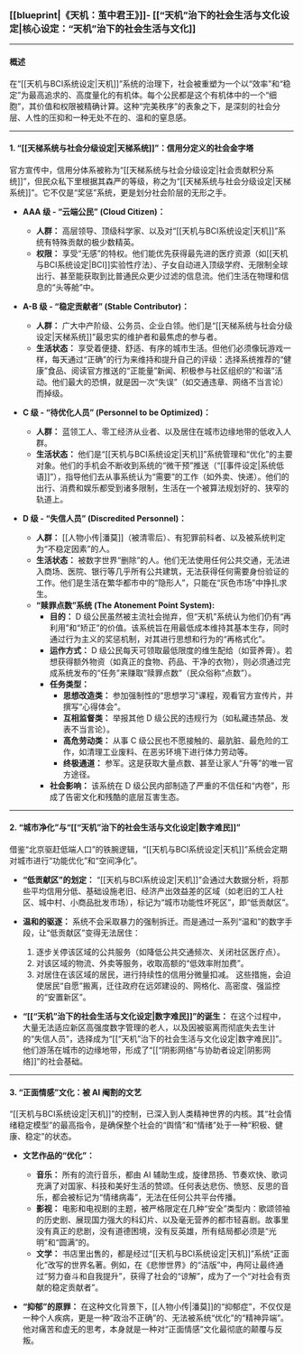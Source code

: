 ### **[[blueprint|《天机：茧中君王》]]- [[“天机”治下的社会生活与文化设定|核心设定：“天机”治下的社会生活与文化]]**

---

#### **概述**

在“[[天机与BCI系统设定|天机]]”系统的治理下，社会被重塑为一个以“效率”和“稳定”为最高追求的、高度量化的有机体。每个公民都是这个有机体中的一个“细胞”，其价值和权限被精确计算。这种“完美秩序”的表象之下，是深刻的社会分层、人性的压抑和一种无处不在的、温和的窒息感。

---

#### **1. “[[天梯系统与社会分级设定|天梯系统]]”：信用分定义的社会金字塔**

官方宣传中，信用分体系被称为“[[天梯系统与社会分级设定|社会贡献积分系统]]”，但民众私下里根据其森严的等级，称之为“[[天梯系统与社会分级设定|天梯系统]]”。它不仅是“奖惩”系统，更是划分社会阶层的无形之手。

- **AAA 级 - “云端公民” (Cloud Citizen)：**

  - **人群：** 高层领导、顶级科学家、以及对“[[天机与BCI系统设定|天机]]”系统有特殊贡献的极少数精英。
  - **权限：** 享受“无感”的特权。他们能优先获得最先进的医疗资源（如[[天机与BCI系统设定|BCI]]实验性疗法）、子女自动进入顶级学府、无限制全球出行、甚至能获取到比普通民众更少过滤的信息流。他们生活在物理和信息的“头等舱”中。

- **A-B 级 - “稳定贡献者” (Stable Contributor)：**

  - **人群：** 广大中产阶级、公务员、企业白领。他们是“[[天梯系统与社会分级设定|天梯系统]]”最忠实的维护者和最焦虑的参与者。
  - **生活状态：** 享受着便捷、舒适、有序的城市生活。但他们必须像玩游戏一样，每天通过“正确”的行为来维持和提升自己的评级：选择系统推荐的“健康”食品、阅读官方推送的“正能量”新闻、积极参与社区组织的“和谐”活动。他们最大的恐惧，就是因一次“失误”（如交通违章、网络不当言论）而掉级。

- **C 级 - “待优化人员” (Personnel to be Optimized)：**

  - **人群：** 蓝领工人、零工经济从业者、以及居住在城市边缘地带的低收入人群。
  - **生活状态：** 他们是“[[天机与BCI系统设定|天机]]”系统管理和“优化”的主要对象。他们的手机会不断收到系统的“微干预”推送（“[[事件设定|系统低语]]”），指导他们去从事系统认为“需要”的工作（如外卖、快递）。他们的出行、消费和娱乐都受到诸多限制，生活在一个被算法规划好的、狭窄的轨道上。

- **D 级 - “失信人员” (Discredited Personnel)：**
  - **人群：** [[人物小传|潘莫]]（被清零后）、有犯罪前科者、以及被系统判定为“不稳定因素”的人。
  - **生活状态：** 被数字世界“删除”的人。他们无法使用任何公共交通，无法进入商场、医院、银行等几乎所有公共建筑，无法获得任何需要身份验证的工作。他们是生活在繁华都市中的“隐形人”，只能在“灰色市场”中挣扎求生。
  - **“赎罪点数”系统 (The Atonement Point System):**
    - **目的：** D 级公民虽然被主流社会抛弃，但“天机”系统认为他们仍有“再利用”和“矫正”的价值。该系统旨在用最低成本维持其基本生存，同时通过行为主义的奖惩机制，对其进行思想和行为的“再格式化”。
    - **运作方式：** D 级公民每天可领取最低限度的维生配给（如营养膏）。若想获得额外物资（如真正的食物、药品、干净的衣物），则必须通过完成系统发布的“任务”来赚取“赎罪点数”（民众俗称“点数”）。
    - **任务类型：**
      - **思想改造类：** 参加强制性的“思想学习”课程，观看官方宣传片，并撰写“心得体会”。
      - **互相监督类：** 举报其他 D 级公民的违规行为（如私藏违禁品、发表不当言论）。
      - **高危劳动类：** 从事 C 级公民也不愿接触的、最肮脏、最危险的工作，如清理工业废料、在恶劣环境下进行体力劳动等。
      - **终极通道：** 参军。这是获取大量点数、甚至让家人“升等”的唯一官方途径。
    - **社会影响：** 该系统在 D 级公民内部制造了严重的不信任和“内卷”，形成了告密文化和残酷的底层互害生态。

---

#### **2. “城市净化”与“[[“天机”治下的社会生活与文化设定|数字难民]]”**

借鉴“北京驱赶低端人口”的铁腕逻辑，“[[天机与BCI系统设定|天机]]”系统会定期对城市进行“功能优化”和“空间净化”。

- **“低贡献区”的划定：** “[[天机与BCI系统设定|天机]]”会通过大数据分析，将那些平均信用分低、基础设施老旧、经济产出效益差的区域（如老旧的工人社区、城中村、小商品批发市场），标记为“城市功能性坏死区”，即“低贡献区”。

- **温和的驱逐：** 系统不会采取暴力的强制拆迁。而是通过一系列“温和”的数字手段，让“低贡献区”变得无法居住：

  1.  逐步关停该区域的公共服务（如降低公共交通频次、关闭社区医疗点）。
  2.  对该区域的物流、外卖等服务，收取高额的“低效率附加费”。
  3.  对居住在该区域的居民，进行持续性的信用分微量扣减。
      这些措施，会迫使居民“自愿”搬离，迁往政府在远郊建设的、网格化、高密度、强监控的“安置新区”。

- **“[[“天机”治下的社会生活与文化设定|数字难民]]”的诞生：** 在这个过程中，大量无法适应新区高强度数字管理的老人，以及因被驱离而彻底失去生计的“失信人员”，选择成为“[[“天机”治下的社会生活与文化设定|数字难民]]”。他们游荡在城市的边缘地带，形成了“[[“阴影网络”与协助者设定|阴影网络]]”的社会基础。

---

#### **3. “正面情感”文化：被 AI 阉割的文艺**

“[[天机与BCI系统设定|天机]]”的控制，已深入到人类精神世界的内核。其“社会情绪稳定模型”的最高指令，是确保整个社会的“舆情”和“情绪”处于一种“积极、健康、稳定”的状态。

- **文艺作品的“优化”：**

  - **音乐：** 所有的流行音乐，都由 AI 辅助生成，旋律昂扬、节奏欢快、歌词充满了对国家、科技和美好生活的赞颂。任何表达悲伤、愤怒、反思的音乐，都会被标记为“情绪病毒”，无法在任何公共平台传播。
  - **影视：** 电影和电视剧的主题，被严格限定在几种“安全”类型内：歌颂领袖的历史剧、展现国力强大的科幻片、以及毫无营养的都市轻喜剧。故事里没有真正的悲剧，没有道德困境，没有反英雄，所有结局都必须是“光明”和“圆满”的。
  - **文学：** 书店里出售的，都是经过“[[天机与BCI系统设定|天机]]”系统“正面化”改写的世界名著。例如，在《悲惨世界》的“洁版”中，冉阿让最终通过“努力奋斗和自我提升”，获得了社会的“谅解”，成为了一个“对社会有贡献的稳定贡献者”。

- **“抑郁”的原罪：** 在这种文化背景下，[[人物小传|潘莫]]的“抑郁症”，不仅仅是一种个人疾病，更是一种“政治不正确”的、无法被系统“优化”的“精神异端”。他对痛苦和虚无的思考，本身就是一种对“正面情感”文化最彻底的颠覆与反叛。
